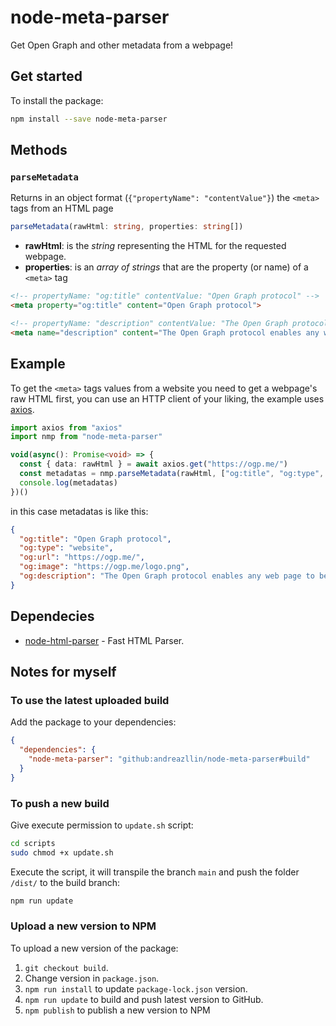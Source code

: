 # node-meta-parser

Get Open Graph and other metadata from a webpage!

## Get started

To install the package:

```bash
npm install --save node-meta-parser
```

## Methods

### `parseMetadata`

Returns in an object format (`{"propertyName": "contentValue"}`) the `<meta>` tags from an HTML page

```typescript
parseMetadata(rawHtml: string, properties: string[])
```

- **rawHtml**: is the *string* representing the HTML for the requested webpage.
- **properties**: is an *array of strings* that are the property (or name) of a `<meta>` tag

```html
<!-- propertyName: "og:title" contentValue: "Open Graph protocol" -->
<meta property="og:title" content="Open Graph protocol">

<!-- propertyName: "description" contentValue: "The Open Graph protocol enables any web page to become a rich object in a social graph." -->
<meta name="description" content="The Open Graph protocol enables any web page to become a rich object in a social graph.">
```

## Example

To get the `<meta>` tags values from a website you need to get a webpage's raw HTML first, you can use an HTTP client of your liking, the example uses [axios](https://www.npmjs.com/package/axios).

```typescript
import axios from "axios"
import nmp from "node-meta-parser"

void(async(): Promise<void> => {
  const { data: rawHtml } = await axios.get("https://ogp.me/")
  const metadatas = nmp.parseMetadata(rawHtml, ["og:title", "og:type", "og:url", "og:image", "og:description"])
  console.log(metadatas)
})()
```

in this case metadatas is like this:

```json
{
  "og:title": "Open Graph protocol",
  "og:type": "website",
  "og:url": "https://ogp.me/",
  "og:image": "https://ogp.me/logo.png",
  "og:description": "The Open Graph protocol enables any web page to become a rich object in a social graph."
}
```

## Dependecies

- [node-html-parser](https://www.npmjs.com/package/node-html-parser) - Fast HTML Parser.

## Notes for myself

### To use the latest uploaded build

Add the package to your dependencies:

```json
{
  "dependencies": {
    "node-meta-parser": "github:andreazllin/node-meta-parser#build"
  }
}
```

### To push a new build

Give execute permission to `update.sh` script:

```bash
cd scripts
sudo chmod +x update.sh
```

Execute the script, it will transpile the branch `main` and push the folder `/dist/` to the build branch:

```bash
npm run update
```

### Upload a new version to NPM

To upload a new version of the package:

1. `git checkout build`.
2. Change version in `package.json`.
3. `npm run install` to update `package-lock.json` version.
4. `npm run update` to build and push latest version to GitHub.
5. `npm publish` to publish a new version to NPM
